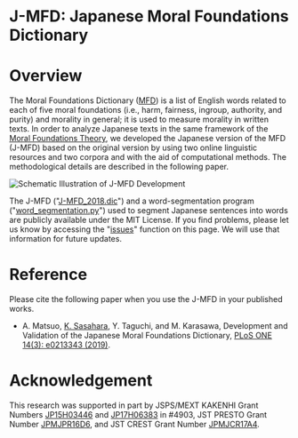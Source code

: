 # J-MFD: Japanese Moral Foundations Dictionary

# Overview
The Moral Foundations Dictionary ([MFD](https://moralfoundations.org/other-materials/)) is a list of English words related to each of five moral foundations (i.e., harm, fairness, ingroup, authority, and purity) and morality in general; it is used to measure morality in written texts. In order to analyze Japanese texts in the same framework of the [Moral Foundations Theory](http://moralfoundations.org/), we developed the Japanese version of the MFD (J-MFD) based on the original version by using two online linguistic resources and two corpora and with the aid of computational methods. The methodological details are described in the following paper.

![Schematic Illustration of J-MFD Development](https://github.com/soramame0518/j-mfd/blob/master/misc/J-MFD_development.png)

The J-MFD ("[J-MFD_2018.dic](https://github.com/soramame0518/j-mfd/blob/master/J-MFD_2018r1.dic)") and a word-segmentation program ("[word_segmentation.py](https://github.com/soramame0518/j-mfd/blob/master/word_segmentation.py)") used to segment Japanese sentences into words are publicly available under the MIT License. If you find problems, please let us know by accessing the "[issues](https://github.com/soramame0518/j-mfd/issues)" function on this page. We will use that information for future updates.

# Reference
Please cite the following paper when you use the J-MFD in your published works.

- A. Matsuo, [K. Sasahara](http://www.colorlessgreen.info/), Y. Taguchi, and M. Karasawa, Development and Validation of the Japanese Moral Foundations Dictionary, [PLoS ONE 14(3): e0213343 (2019)](https://doi.org/10.1371/journal.pone.0213343).

# Acknowledgement
This research was supported in part by JSPS/MEXT KAKENHI Grant Numbers [JP15H03446](https://kaken.nii.ac.jp/ja/grant/KAKENHI-PROJECT-15H03446/) and [JP17H06383](http://evolinguistics.net/) in \#4903, JST PRESTO Grant Number [JPMJPR16D6](http://www.jst.go.jp/kisoken/presto/project/1112069/1112069_25.html), and JST CREST Grant Number [JPMJCR17A4](http://www.er.ams.eng.osaka-u.ac.jp/kawai/crest/).

